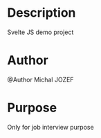 # Description
Svelte JS demo project
# Author
@Author Michal JOZEF
# Purpose
Only for job interview purpose
